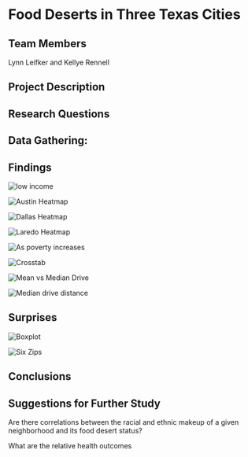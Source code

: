 # Food Deserts in Three Texas Cities

## Team Members
Lynn Leifker and Kellye Rennell

## Project Description

## Research Questions

## Data Gathering:

## Findings
![low income](https://github.com/LBBL96/Food-Deserts/blob/master/Images/Percent_Low_Income_Pov_Deserts.png)

![Austin Heatmap](https://github.com/LBBL96/Food-Deserts/blob/master/Images/Austin_Heatmap.png)

![Dallas Heatmap](https://github.com/LBBL96/Food-Deserts/blob/master/Images/Dallas_Heatmap.png)

![Laredo Heatmap](https://github.com/LBBL96/Food-Deserts/blob/master/Images/Laredo_Heatmap.png)

![As poverty increases](https://github.com/LBBL96/Food-Deserts/blob/master/Images/Food_Desert_As_Poverty_Increases.png)

![Crosstab](https://github.com/LBBL96/Food-Deserts/blob/master/Images/Pov_Group_Crosstab.png)

![Mean vs Median Drive](https://github.com/LBBL96/Food-Deserts/blob/master/Images/Mean_vs_Median_Driving_Distance.png)

![Median drive distance](https://github.com/LBBL96/Food-Deserts/blob/master/Images/Median_driving_distance.png)


## Surprises

![Boxplot](https://github.com/LBBL96/Food-Deserts/blob/master/Images/Boxplot_Title_1_Poverty.png)

![Six Zips](https://github.com/LBBL96/Food-Deserts/blob/master/Images/Six_Zips.png)

## Conclusions

## Suggestions for Further Study

Are there correlations between the racial and ethnic makeup of a given neighborhood and its food desert status?

What are the relative health outcomes
